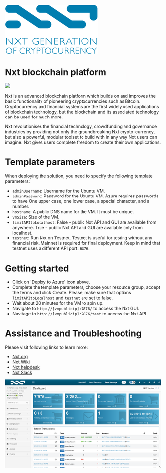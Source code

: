 <img src="images/nxt.png"/>

# Nxt blockchain platform

<a href="https://portal.azure.com/#create/Microsoft.Template/uri/https%3A%2F%2Fraw.githubusercontent.com%2FAzure%2Fazure-quickstart-templates%2Fmaster%2Fnxt-blockchain-ubuntu%2Fazuredeploy.json" target="_blank">
    <img src="http://azuredeploy.net/deploybutton.png"/>
</a>

Nxt is an advanced blockchain platform which builds on and improves the basic functionality of pioneering cryptocurrencies such as Bitcoin. Cryptocurrency and financial systems are the first widely used applications of blockchain technology, but the blockchain and its associated technology can be used for much more.

Nxt revolutionises the financial technology, crowdfunding and governance industries by providing not only the groundbreaking Nxt crypto-currency, but also a powerful, modular toolset to build with in any way Nxt users can imagine. Nxt gives users complete freedom to create their own applications.

# Template parameters

When deploying the solution, you need to specify the following template parameters:

* `adminUsername`: Username for the Ubuntu VM.
* `adminPassword`: Password for the Ubuntu VM. Azure requires passwords to have One upper case, one lower case, a special character, and a number.
* `hostname`: A public DNS name for the VM. It must be unique.
* `vmSize`: Size of the VM.
* `limitAPItoLocalhost`: False - public Nxt API and GUI are available from anywhere. True - public Nxt API and GUI are available only from localhost.
* `testnet`: Run Nxt on Testnet. Testnet is useful for testing without any financial risk. Mainnet is required for final deployment. Keep in mind that testnet uses a different API port: `6876`.

# Getting started

* Click on 'Deploy to Azure' icon above.
* Complete the template parameters, choose your resource group, accept the terms and click Create. Please, make sure that options `limitAPItoLocalhost` and `testnet` are set to false.
* Wait about 20 minutes for the VM to spin up.
* Navigate to `http://[vmpublicip]:7876/` to access the Nxt GUI.
* Navitage to `http://[vmpublicip]:7876/test` to access the Nxt API.

# Assistance and Troubleshooting

Please visit following links to learn more:

* [Nxt.org](https://www.nxt.org)
* [Nxt Wiki](https://nxtwiki.org/wiki/Main_Page)
* [Nxt helpdesk](https://nxt.org/helpdesk/)
* [Nxt Slack](https://nxtchat.herokuapp.com/)

<img src="images/nxt_screen.png"/>
